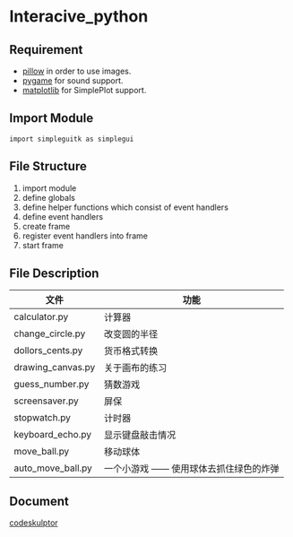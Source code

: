 # Interacive_python

## Requirement
* [pillow](https://github.com/python-pillow/Pillow "pillow") in order to use images.
* [pygame](http://www.pygame.org/hifi.html "pygame") for sound support.
* [matplotlib](http://matplotlib.org/ "matplotlib") for SimplePlot support.

## Import Module
```
import simpleguitk as simplegui
```

## File Structure
1. import module
2. define globals
3. define helper functions which consist of event handlers
4. define event handlers
5. create frame
6. register event handlers into frame
7. start frame

## File Description
文件 | 功能
--- | ---
calculator.py | 计算器
change_circle.py | 改变圆的半径
dollors_cents.py | 货币格式转换
drawing_canvas.py | 关于画布的练习
guess_number.py | 猜数游戏
screensaver.py | 屏保
stopwatch.py | 计时器
keyboard_echo.py | 显示键盘敲击情况
move_ball.py | 移动球体
auto_move_ball.py | 一个小游戏 —— 使用球体去抓住绿色的炸弹

## Document
[codeskulptor](http://www.cs.rice.edu/~greiner/codeskulptor_test/docs.html#tabs-Python "codeskulptor")
